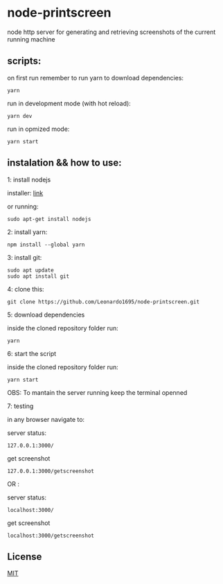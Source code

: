 # node-printscreen

node http server for generating and retrieving screenshots of the current running machine

## scripts:

on first run remember to run yarn to download dependencies:

    yarn 

run in development mode (with hot reload):

    yarn dev

run in opmized mode:

    yarn start

## instalation && how to use:

1: install nodejs

installer: [link](https://nodejs.org/en/download/)

or running:

    sudo apt-get install nodejs

2: install yarn:

    npm install --global yarn

3: install git:

    sudo apt update
    sudo apt install git

4: clone this:

    git clone https://github.com/Leonardo1695/node-printscreen.git

5: download dependencies

inside the cloned repository folder run:

    yarn

6: start the script

inside the cloned repository folder run:

    yarn start

OBS: To mantain the server running keep the terminal openned

7: testing

in any browser navigate to:

server status:

    127.0.0.1:3000/

get screenshot

    127.0.0.1:3000/getscreenshot

OR :

server status:

    localhost:3000/

get screenshot

    localhost:3000/getscreenshot

## License

[MIT](https://choosealicense.com/licenses/mit/)


